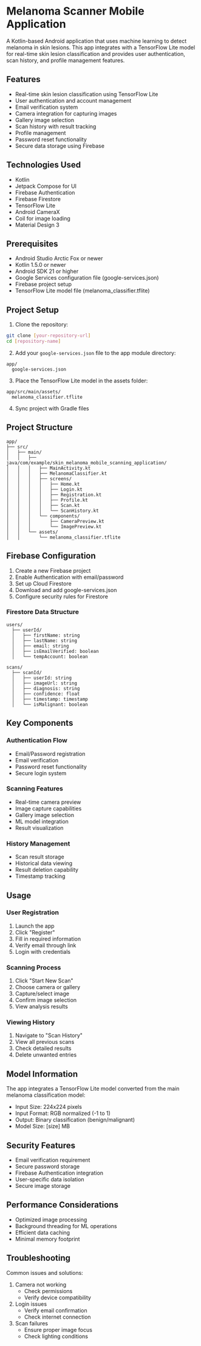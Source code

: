 # Melanoma Scanner Mobile Application

A Kotlin-based Android application that uses machine learning to detect melanoma in skin lesions. This app integrates with a TensorFlow Lite model for real-time skin lesion classification and provides user authentication, scan history, and profile management features.

## Features

- Real-time skin lesion classification using TensorFlow Lite
- User authentication and account management
- Email verification system
- Camera integration for capturing images
- Gallery image selection
- Scan history with result tracking
- Profile management
- Password reset functionality
- Secure data storage using Firebase

## Technologies Used

- Kotlin
- Jetpack Compose for UI
- Firebase Authentication
- Firebase Firestore
- TensorFlow Lite
- Android CameraX
- Coil for image loading
- Material Design 3

## Prerequisites

- Android Studio Arctic Fox or newer
- Kotlin 1.5.0 or newer
- Android SDK 21 or higher
- Google Services configuration file (google-services.json)
- Firebase project setup
- TensorFlow Lite model file (melanoma_classifier.tflite)

## Project Setup

1. Clone the repository:
```bash
git clone [your-repository-url]
cd [repository-name]
```

2. Add your `google-services.json` file to the app module directory:
```
app/
  google-services.json
```

3. Place the TensorFlow Lite model in the assets folder:
```
app/src/main/assets/
  melanoma_classifier.tflite
```

4. Sync project with Gradle files

## Project Structure

```
app/
├── src/
│   ├── main/
│   │   ├── java/com/example/skin_melanoma_mobile_scanning_application/
│   │   │   ├── MainActivity.kt
│   │   │   ├── MelanomaClassifier.kt
│   │   │   ├── screens/
│   │   │   │   ├── Home.kt
│   │   │   │   ├── Login.kt
│   │   │   │   ├── Registration.kt
│   │   │   │   ├── Profile.kt
│   │   │   │   ├── Scan.kt
│   │   │   │   └── ScanHistory.kt
│   │   │   └── components/
│   │   │       ├── CameraPreview.kt
│   │   │       └── ImagePreview.kt
│   │   └── assets/
│   │       └── melanoma_classifier.tflite
```

## Firebase Configuration

1. Create a new Firebase project
2. Enable Authentication with email/password
3. Set up Cloud Firestore
4. Download and add google-services.json
5. Configure security rules for Firestore

### Firestore Data Structure

```
users/
  ├── userId/
  │   ├── firstName: string
  │   ├── lastName: string
  │   ├── email: string
  │   ├── isEmailVerified: boolean
  │   └── tempAccount: boolean

scans/
  ├── scanId/
  │   ├── userId: string
  │   ├── imageUrl: string
  │   ├── diagnosis: string
  │   ├── confidence: float
  │   ├── timestamp: timestamp
  │   └── isMalignant: boolean
```

## Key Components

### Authentication Flow
- Email/Password registration
- Email verification
- Password reset functionality
- Secure login system

### Scanning Features
- Real-time camera preview
- Image capture capabilities
- Gallery image selection
- ML model integration
- Result visualization

### History Management
- Scan result storage
- Historical data viewing
- Result deletion capability
- Timestamp tracking

## Usage

### User Registration
1. Launch the app
2. Click "Register"
3. Fill in required information
4. Verify email through link
5. Login with credentials

### Scanning Process
1. Click "Start New Scan"
2. Choose camera or gallery
3. Capture/select image
4. Confirm image selection
5. View analysis results

### Viewing History
1. Navigate to "Scan History"
2. View all previous scans
3. Check detailed results
4. Delete unwanted entries

## Model Information

The app integrates a TensorFlow Lite model converted from the main melanoma classification model:
- Input Size: 224x224 pixels
- Input Format: RGB normalized (-1 to 1)
- Output: Binary classification (benign/malignant)
- Model Size: [size] MB

## Security Features

- Email verification requirement
- Secure password storage
- Firebase Authentication integration
- User-specific data isolation
- Secure image storage

## Performance Considerations

- Optimized image processing
- Background threading for ML operations
- Efficient data caching
- Minimal memory footprint

## Troubleshooting

Common issues and solutions:
1. Camera not working
   - Check permissions
   - Verify device compatibility
2. Login issues
   - Verify email confirmation
   - Check internet connection
3. Scan failures
   - Ensure proper image focus
   - Check lighting conditions

